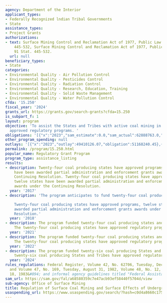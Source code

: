 ```yaml
---
agency: Department of the Interior
applicant_types:
- Federally Recognized lndian Tribal Governments
- State
assistance_types:
- Project Grants
authorizations:
- text: Surface Mining Control and Reclamation Act of 1977, Public Law 95-87, 91 Stat.
    445-532, Surface Mining Control and Reclamation Act of 1977, Public Law 95-87,
    91 Stat. 445-532.
  url: null
beneficiary_types:
- State
categories:
- Environmental Quality - Air Pollution Control
- Environmental Quality - Pesticides Control
- Environmental Quality - Radiation Control
- Environmental Quality - Research, Education, Training
- Environmental Quality - Solid Waste Management
- Environmental Quality - Water Pollution Control
cfda: '15.250'
fiscal_year: '2024'
grants_url: https://grants.gov/search-grants?cfda=15.250
is_subpart_f: 1
layout: program
objective: 'To assist the States and Tribes with active coal mining in administering
  approved regulatory programs. '
obligations: '[{"x":"2023","sam_estimate":0.0,"sam_actual":62888763.0,"usa_spending_actual":60305970.0},{"x":"2024","sam_estimate":0.0,"sam_actual":62136372.0,"usa_spending_actual":59550827.47},{"x":"2025","sam_estimate":0.0,"sam_actual":65000000.0,"usa_spending_actual":793586.75}]'
other_program_spending: null
outlays: '[{"x":"2023","outlay":49410126.07,"obligation":51168240.45},{"x":"2024","outlay":26316548.37,"obligation":62660798.0},{"x":"2025","outlay":0.0,"obligation":917667.0}]'
permalink: /program/15.250.html
popular_name: Regulatory Grant Program
program_type: assistance_listing
results:
- description: Twenty-four coal producing states have approved programs, twelve states
    have been awarded partial administration and enforcement grants awards under the
    Continuing Resolution. Twenty-four coal producing states have approved programs,
    twelve states have been awarded partial administration and enforcement grants
    awards under the Continuing Resolution.
  year: '2017'
- description: 'The program anticipates to fund twenty-four coal producing states.

    Twenty-four coal producing states have approved programs, twelve states have been
    awarded partial administration and enforcement grants awards under the Continuing
    Resolution.'
  year: '2018'
- description: The program funded twenty-four coal producing states and three tribes.
    The twenty-four coal producing states have approved regulatory programs.
  year: '2021'
- description: The program funded twenty-four coal producing states and three tribes.
    The twenty-four coal producing states have approved regulatory programs.
  year: '2022'
- description: The program funded twenty-six coal producing States and Tribes. The
    twenty-six coal producing States and Tribes have approved regulatory programs.
  year: '2024'
rules_regulations: Federal Register, Volume 42, No. 62706, Tuesday, December 13, 1977
  and Volume 47, No. 169, Tuesday, August 31, 1982, Volume 48, No. 12, Tuesday, January
  18, 1983&#894; and informal agency guidelines titled "Federal Assistance Manual"
sam_url: https://sam.gov/fal/a68580359c7e47acb93ef58440f5704d/view
sub-agency: Office of Surface Mining
title: Regulation of Surface Coal Mining and Surface Effects of Underground Coal Mining
usaspending_url: https://www.usaspending.gov/search/?hash=c0d4a8660c17586b8f7f2aaf28e046bf
---
```

